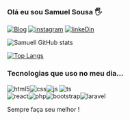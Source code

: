 ### Olá  eu sou Samuel Sousa 🖐


[![Blog](https://img.shields.io/website-up-down-green-red/http/monip.org.svgsite:https://samuellsousa.github.io/Perfil-Profissonal-2023/)](https://samuellsousa.github.io/Perfil-Profissonal-2023/)
[![instagram](https://img.shields.io/badge/Instagram-E4405F?style=for-the-badge&logo=instagram&logoColor=white)](https://www.instagram.com/samuellgoncalves1/)
[![linkeDin](https://img.shields.io/badge/LinkedIn-0077B5?style=for-the-badge&logo=linkedin&logoColor=white)](https://www.linkedin.com/in/samuel-goncalves-de-sousa/)


![ Samuell GitHub stats](https://github-readme-stats.vercel.app/api?username=Samuellsousa&show_icons=true&theme=dracula)


[![Top Langs](https://github-readme-stats.vercel.app/api/top-langs/?username=Samuellsousa&hide_progress=true)](https://github.com/anuraghazra/github-readme-stats)

### Tecnologias que uso no meu dia...

<div style="display: inline_block">
<img align="center" alt="html5" src="https://img.shields.io/badge/HTML5-E34F26?style=for-the-badge&logo=html5&logoColor=white"/></<div style="display: inline_block"><img align="center" alt="css" src="https://img.shields.io/badge/CSS3-1572B6?style=for-the-badge&logo=css3&logoColor=white"/></<div style="display: inline_block"><img align="center" alt="js" src="https://img.shields.io/badge/JavaScript-F7DF1E?style=for-the-badge&logo=javascript&logoColor=black"/>
</<div style="display: inline_block"><img align="center" alt="ts" src="https://img.shields.io/badge/TypeScript-007ACC?style=for-the-badge&logo=typescript&logoColor=white"/><br></<div style="display: inline_block"><img align="center" alt="react" src="https://img.shields.io/badge/React-20232A?style=for-the-badge&logo=react&logoColor=61DAFBe"/></<div style="display: inline_block"><img align="center" alt="php" src="https://img.shields.io/badge/PHP-777BB4?style=for-the-badge&logo=php&logoColor=white"/></<div style="display: inline_block"><img align="center" alt="bootstrap" src="https://img.shields.io/badge/Bootstrap-563D7C?style=for-the-badge&logo=bootstrap&logoColor=white"/></<div style="display: inline_block"><img align="center" alt="laravel" src="https://img.shields.io/badge/Laravel-FF2D20?style=for-the-badge&logo=laravel&logoColor=white"/><div>

Sempre faça seu melhor !
